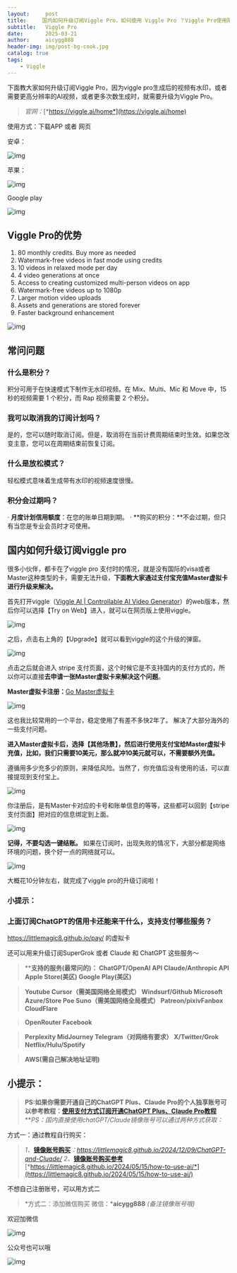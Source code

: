```yaml
---
layout:     post
title:     国内如何升级订阅Viggle Pro，如何使用 Viggle Pro ？Viggle Pro使用限制和积分说明，常见问题汇总
subtitle:   Viggle Pro
date:       2025-03-21
author:     aicygg888
header-img: img/post-bg-cook.jpg
catalog: true
tags:
    - Viggle
---
```


下面教大家如何升级订阅Viggle Pro，因为viggle pro生成后的视频有水印，或者需要更高分辨率的AI视频，或者更多次数生成时，就需要升级为Viggle Pro。

> *官网：*[*https://viggle.ai/home*](https://viggle.ai/home)

使用方式：下载APP 或者 网页

安卓：

![img](https://picx.zhimg.com/80/v2-2f8d8f36508ae8d28aeeea62ee60a918_720w.png)

苹果：

![img](https://picx.zhimg.com/80/v2-328af6236af0125a3d67eb4a70b3b356_720w.png)

Google play

![img](https://pic1.zhimg.com/80/v2-0adc57ceff05f6a4d5d8c285686927e7_720w.png)



## Viggle Pro的优势

1. 80 monthly credits. Buy more as needed
2. Watermark-free videos in fast mode using credits
3. 10 videos in relaxed mode per day
4. 4 video generations at once
5. Access to creating customized multi-person videos on app
6. Watermark-free videos up to 1080p
7. Larger motion video uploads
8. Assets and generations are stored forever
9. Faster background enhancement

![img](https://pica.zhimg.com/80/v2-2a7b1b2015ae3d42b1914e21cb1d7d7d_720w.png)

## 常问问题

### 什么是积分？

积分可用于在快速模式下制作无水印视频。在 Mix、Multi、Mic 和 Move 中，15 秒的视频需要 1 个积分，而 Rap 视频需要 2 个积分。

### 我可以取消我的订阅计划吗？

是的，您可以随时取消订阅。但是，取消将在当前计费周期结束时生效。如果您改变主意，您可以在周期结束前恢复订阅。

### 什么是放松模式？

轻松模式意味着生成带有水印的视频速度很慢。

### 积分会过期吗？

· **月度计划信用额度**：在您的账单日期到期。 · **购买的积分：**不会过期，但只有当您是专业会员时才可使用。

## 国内如何升级订阅viggle pro

很多小伙伴，都卡在了viggle pro 支付时的情况，就是没有国际的visa或者Master这种类型的卡，需要无法升级，**下面教大家通过支付宝充值Master虚拟卡进行升级来解决。**

首先打开viggle（[Viggle AI | Controllable AI Video Generator](https://viggle.ai/)）的web版本，然后你可以选择【Try on Web】进入，就可以在网页版上使用viggle。

![img](https://picx.zhimg.com/80/v2-614315268526f16dfd50b3a0dc03d9c0_720w.png)

之后，点击右上角的【Upgrade】就可以看到viggle的这个升级的弹窗。

![img](https://picx.zhimg.com/80/v2-a2fa7ea9ba31b920ffd5a568c81920a5_720w.png)

点击之后就会进入 stripe 支付页面，这个时候它是不支持国内的支付方式的，所以你可以直接**去申请一张Master虚拟卡来解决这个问题**。

**Master虚拟卡注册：**[Go Master虚拟卡](https://littlemagic8.github.io/pay/)

![img](https://pica.zhimg.com/80/v2-b93d373a4927e73cb19e624870e50598_720w.png)



这也我比较常用的一个平台，稳定使用了有差不多快2年了。 解决了大部分海外的一些支付问题。

**进入Master虚拟卡后，选择【其他场景】，然后进行使用支付宝给Master虚拟卡充值，比如，我们只需要10美元，那么就冲10美元就可以，不需要额外充值。**

遵循用多少充多少的原则，来降低风险。当然了，你充值后没有使用的话，可以直接提现到支付宝上。

![img](https://picx.zhimg.com/80/v2-c39c513624b81f3b6a5e6312d8c8ca6e_720w.png)

你注册后，是有Master卡对应的卡号和账单信息的等等，这些都可以回到【stripe 支付页面】把对应的信息绑定到上面。

![img](https://pic1.zhimg.com/80/v2-f3e527d23ce9a35e2db9b00bd36a7cb2_720w.png)



**记得，不要勾选一键结账。** 如果在订阅时，出现失败的情况下，大部分都是网络环境的问题，换个好一点的网络就可以。

![img](https://picx.zhimg.com/80/v2-8ebc01cbaa87d9395cc1db6fe3aff056_720w.png)

大概花10分钟左右，就完成了viggle pro的升级订阅啦！

### 小提示：

### 上面订阅ChatGPT的信用卡还能来干什么，支持支付哪些服务？

https://littlemagic8.github.io/pay/ 的虚拟卡

还可以用来升级订阅SuperGrok 或者 Claude 和 ChatGPT 这些服务～

> ****支持的服务(最常问的)： ChatGPT/OpenAI API Claude/Anthropic API Apple Store(美区) Google Play(美区)**

> **Youtube Cursor（需美国网络全局模式） Windsurf/Github Microsoft Azure/Store Poe Suno（需美国网络全局模式） Patreon/pixivFanbox CloudFlare**

> **OpenRouter Facebook**

> **Perplexity MidJourney Telegram（对网络有要求） X/Twitter/Grok Netflix/Hulu/Spotify**

> **AWS(需自己解决地址证明)**

## 小提示：

> **PS:如果你需要开通自己的ChatGPT Plus、Claude Pro的个人独享账号可以参考教程：**[**使用支付方式订阅开通ChatGPT Plus、Claude Pro教程**](https://littlemagic8.github.io/2024/09/04/update-ChatGPT-Plus/) ***PS：国内直接使用chatGPT/Claude镜像账号可以通过两种方式获取：*

方式一：通过教程自行购买：

> *1、*[**镜像账号购买**](https://littlemagic8.github.io/2024/12/09/ChatGPT-and-Cluade/)*：https://littlemagic8.github.io/2024/12/09/ChatGPT-and-Cluade/* *2、*[**镜像账号购买参考**](https://littlemagic8.github.io/2024/05/15/how-to-use-ai/) [*https://littlemagic8.github.io/2024/05/15/how-to-use-ai/*](https://littlemagic8.github.io/2024/05/15/how-to-use-ai/)

不想自己注册账号，可以用方式二

> *方式二：添加微信购买 微信：***aicygg888** *(备注镜像账号哦)*

欢迎加微信

![img](https://picx.zhimg.com/80/v2-46f7cfd62d1e94381388ab08b0fea3af_720w.png)

公众号也可以哦

![img](https://pic1.zhimg.com/80/v2-4e622b64238b20948a02e0c988ca5704_720w.png)
